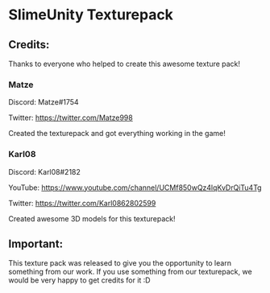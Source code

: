 # SlimeUnity Texturepack

## Credits:
Thanks to everyone who helped to create this awesome texture pack! 

### Matze
Discord: Matze#1754

Twitter: https://twitter.com/Matze998


Created the texturepack and got everything working in the game!


### Karl08
Discord: Karl08#2182

YouTube: https://www.youtube.com/channel/UCMf850wQz4lqKvDrQiTu4Tg

Twitter: https://twitter.com/Karl0862802599


Created awesome 3D models for this texturepack!


## Important:
This texture pack was released to give you the opportunity to learn something from our work.
If you use something from our texturepack, we would be very happy to get credits for it :D